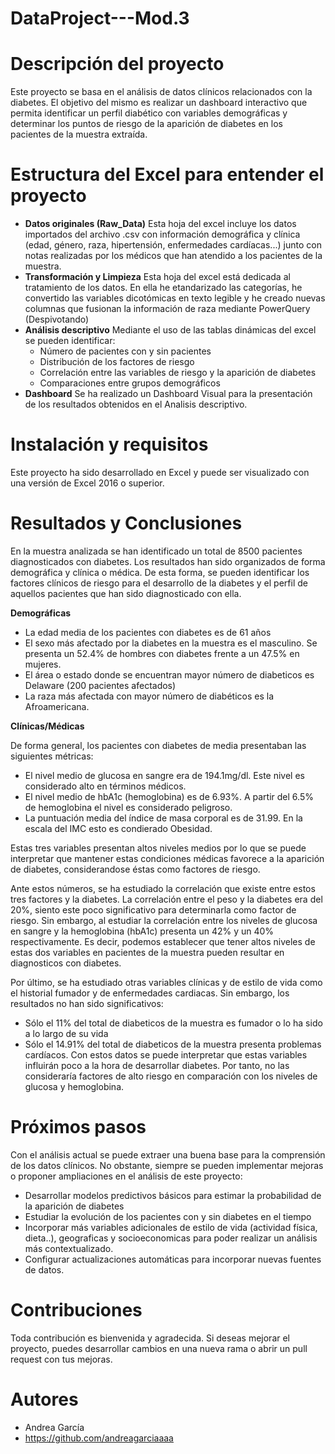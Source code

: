 # DataProject---Mod.3
# Descripción del proyecto 
Este proyecto se basa en el análisis de datos clínicos relacionados con la diabetes. El objetivo del mismo es realizar un dashboard interactivo que permita identificar un perfil diabético con variables demográficas y determinar los puntos de riesgo de la aparición de diabetes en los pacientes de la muestra extraída. 
# Estructura del Excel para entender el proyecto
- **Datos originales (Raw_Data)** Esta hoja del excel incluye los datos importados del archivo .csv con información demográfica y clínica (edad, género, raza, hipertensión, enfermedades cardíacas...) junto con notas realizadas por los médicos que han atendido a los pacientes de la muestra.
- **Transformación y Limpieza** Esta hoja del excel está dedicada al tratamiento de los datos. En ella he etandarizado las categorías, he convertido las variables dicotómicas en texto legible y he creado nuevas columnas que fusionan la información de raza mediante PowerQuery (Despivotando)
- **Análisis descriptivo** Mediante el uso de las tablas dinámicas del excel se pueden identificar:
   - Número de pacientes con y sin pacientes
   - Distribución de los factores de riesgo
   - Correlación entre las variables de riesgo y la aparición de diabetes
   - Comparaciones entre grupos demográficos
- **Dashboard** Se ha realizado un Dashboard Visual para la presentación de los resultados obtenidos en el Analisis descriptivo.
# Instalación y requisitos
Este proyecto ha sido desarrollado en Excel y puede ser visualizado con una versión de Excel 2016 o superior. 
# Resultados y Conclusiones
En la muestra analizada se han identificado un total de 8500 pacientes diagnosticados con diabetes. Los resultados han sido organizados de forma demográfica y clínica o médica. De esta forma, se pueden identificar los factores clínicos de riesgo para el desarrollo de la diabetes y el perfil de aquellos pacientes que han sido diagnosticado con ella. 

 **Demográficas**
  - La edad media de los pacientes con diabetes es de 61 años
  - El sexo más afectado por la diabetes en la muestra es el masculino. Se presenta un 52.4% de hombres con diabetes frente a un 47.5% en mujeres.
  - El área o estado donde se encuentran mayor número de diabeticos es Delaware (200 pacientes afectados)
  - La raza más afectada con mayor número de diabéticos es la Afroamericana. 
 
 **Clínicas/Médicas**
   
 De forma general, los pacientes con diabetes de media presentaban las siguientes métricas:
  - El nivel medio de glucosa en sangre era de 194.1mg/dl. Este nivel es considerado alto en términos médicos. 
  - El nivel medio de hbA1c (hemoglobina) es de 6.93%. A partir del 6.5% de hemoglobina el nivel es considerado peligroso. 
  - La puntuación media del índice de masa corporal es de 31.99. En la escala del IMC esto es condierado Obesidad.
    
Estas tres variables presentan altos niveles medios por lo que se puede interpretar que mantener estas condiciones médicas favorece a la aparición de diabetes, considerandose éstas como factores de riesgo. 

Ante estos números, se ha estudiado la correlación que existe entre estos tres factores y la diabetes. La correlación entre el peso y la diabetes era del 20%, siento este poco significativo para determinarla como factor de riesgo. Sin embargo, al estudiar la correlación entre los niveles de glucosa en sangre y la hemoglobina (hbA1c) presenta un 42% y un 40% respectivamente. Es decir, podemos establecer que tener altos niveles de estas dos variables en pacientes de la muestra pueden resultar en diagnosticos con diabetes. 

Por último, se ha estudiado otras variables clínicas y de estilo de vida como el historial fumador y de enfermedades cardiacas. Sin embargo, los resultados no han sido significativos:

- Sólo el 11% del total de diabeticos de la muestra es fumador o lo ha sido a lo largo de su vida
- Sólo el 14.91% del total de diabeticos de la muestra presenta problemas cardíacos. 
Con estos datos se puede interpretar que estas variables influirán poco a la hora de desarrollar diabetes. Por tanto, no las consideraría factores de alto riesgo en comparación con los niveles de glucosa y hemoglobina. 
# Próximos pasos 
Con el análisis actual se puede extraer una buena base para la comprensión de los datos clínicos. No obstante, siempre se pueden implementar mejoras o proponer ampliaciones en el análisis de este proyecto:

- Desarrollar modelos predictivos básicos para estimar la probabilidad de la aparición de diabetes
- Estudiar la evolución de los pacientes con y sin diabetes en el tiempo
- Incorporar más variables adicionales de estilo de vida (actividad física, dieta..), geograficas y socioeconomicas para poder realizar un análisis más contextualizado. 
- Configurar actualizaciones automáticas para incorporar nuevas fuentes de datos.
# Contribuciones
Toda contribución es bienvenida y agradecida. Si deseas mejorar el proyecto, puedes desarrollar cambios en una nueva rama o abrir un pull request con tus mejoras.
# Autores 
- Andrea García
- https://github.com/andreagarciaaaa 
